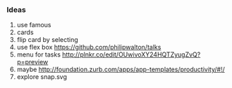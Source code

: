 ### Ideas
1. use famous
2. cards 
3. flip card by selecting 
5. use flex box https://github.com/philipwalton/talks
4. menu for tasks http://plnkr.co/edit/OUwivoXY24HQTZyugZvQ?p=preview 
5. maybe http://foundation.zurb.com/apps/app-templates/productivity/#!/
6. explore snap.svg


